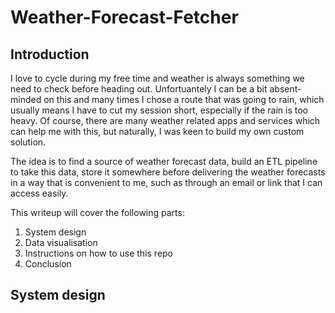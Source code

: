 # Weather-Forecast-Fetcher

## Introduction

I love to cycle during my free time and weather is always something we need to check before heading out.
Unfortuantely I can be a bit absent-minded on this and many times I chose a route that was going to rain, which usually means I have to cut my session short, especially if the rain is too heavy.
Of course, there are many weather related apps and services which can help me with this, but naturally, I was keen to build my own custom solution.

The idea is to find a source of weather forecast data, build an ETL pipeline to take this data, store it somewhere before delivering the weather forecasts in a way that is convenient to me, such as through an email or link that I can access easily.

This writeup will cover the following parts:
 1. System design
 2. Data visualisation
 3. Instructions on how to use this repo
 4. Conclusion

## System design
